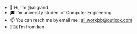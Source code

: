 - 👋 Hi, I’m @aligrand
- 🎓 I'm university student of Computer Engineering 
- 📫 You can reach me by email me : ali.workjob@outlook.com
- 🇮🇷  I'm from Iran
<!---
aligrand/aligrand is a ✨ special ✨ repository because its `README.md` (this file) appears on your GitHub profile.
You can click the Preview link to take a look at your changes.
--->
